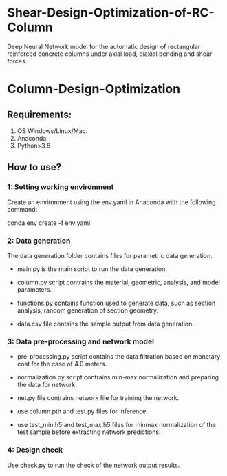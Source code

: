 # Shear-Design-Optimization-of-RC-Column
Deep Neural Network model for the automatic design of rectangular reinforced concrete columns under axial load, biaxial bending and shear forces.


# Column-Design-Optimization

## Requirements:
1. OS Windows/Linux/Mac.
2. Anaconda
3. Python>3.8


## How to use?

### 1: Setting working environment
Create an environment using the env.yaml in Anaconda with the following command:

conda env create -f env.yaml

### 2: Data generation
The data generation folder contains files for parametric data generation.

- main.py is the main script to run the data generation. 

- column.py script contrains the material, geometric, analysis, and model parameters.

- functions.py contains function used to generate data, such as section analysis, random generation of section geometry.

- data.csv file contains the sample output from data generation.

### 3: Data pre-processing and network model
- pre-processing.py script contains the data filtration based on monetary cost for the case of 4.0 meters.

- normalization.py script contrains min-max normalization and preparing the data for network.

- net.py file contrains network file for training the network. 

- use column.pth  and test.py files for inference.

- use test_min.h5 and test_max.h5 files for minmax normalization of the test sample before extracting network predictions.

### 4: Design check
Use check.py to run the check of the network output results.

